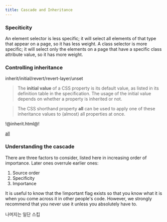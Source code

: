 ```yaml
---
title: Cascade and Inheritance
---
```


### Speciticity

An element selector is less specific; it will select all elements of that type
that appear on a page, so it has less weight. A class selector is more specific;
it will select only the elements on a page that have a specific class attribute
value, so it has more weight.

### Controlling inheritance

inherit/initial/revert/revert-layer/unset

> The **initial value** of a CSS property is its default value, as listed in its
> definition table in the specification. The usage of the initial value depends
> on whether a property is inherited or not.

> The CSS shorthand property **all** can be used to apply one of these
> inheritance values to (almost) all properties at once.

!@inherit.html@!

[all](https://developer.mozilla.org/en-US/docs/Web/CSS/all)

### Understanding the cascade

There are three factors to consider, listed here in increasing order of
importance. Later ones overrule earlier ones:

1. Source order
2. Specificity
3. Importance

It is useful to know that the !important flag exists so that you know what it is
when you come across it in other people's code. However, we strongly recommend
that you never use it unless you absolutely have to.

나머지는 일단 스킵
